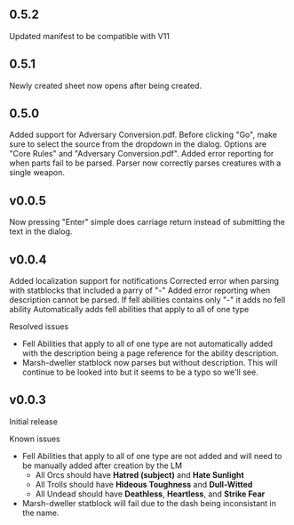 ## 0.5.2
Updated manifest to be compatible with V11

## 0.5.1
Newly created sheet now opens after being created.

## 0.5.0
Added support for Adversary Conversion.pdf. Before clicking "Go", make sure to select the source from the dropdown in the dialog. Options are "Core Rules" and "Adversary Conversion.pdf".
Added error reporting for when parts fail to be parsed.
Parser now correctly parses creatures with a single weapon.

## v0.0.5
Now pressing "Enter" simple does carriage return instead of submitting the text in the dialog.

## v0.0.4
Added localization support for notifications
Corrected error when parsing with statblocks that included a parry of "-"
Added error reporting when description cannot be parsed.
If fell abilities contains only "-" it adds no fell ability
Automatically adds fell abilities that apply to all of one type

Resolved issues

- Fell Abilities that apply to all of one type are not automatically added with the description being a page reference for the ability description.
- Marsh-dweller statblock now parses but without description. This will continue to be looked into but it seems to be a typo so we'll see.

## v0.0.3
Initial release

Known issues

- Fell Abilities that apply to all of one type are not added and will need to be manually added after creation by the LM
  - All Orcs should have **Hatred (subject)** and **Hate Sunlight**
  - All Trolls should have **Hideous Toughness** and **Dull-Witted**
  - All Undead should have **Deathless**, **Heartless**, and **Strike Fear**
- Marsh-dweller statblock will fail due to the dash being inconsistant in the name.
